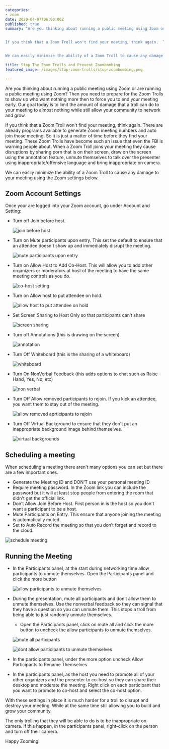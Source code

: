 ```yaml
---
categories:
- zoom
date: 2020-04-07T06:00:00Z
published: true
summary: "Are you thinking about running a public meeting using Zoom or are running a public meeting using Zoom?  Then you need to prepare for the Zoom Trolls to show up who want nothing more  then to force you to end your meeting early.  Our goal today is to limit the amount of damage that a troll can do to your meeting to almost nothing while still allow your community to network and grow.


If you think that a Zoom Troll won't find your meeting, think again.  There are already programs available to generate Zoom meeting numbers and auto join those meeting.  So it is just a matter of time before they find your meeting.  These Zoom Trolls have become such an issue that even the FBI is warning people about.  When a Zoom Troll joins your meeting they cause disruptions by sharing porn that is on their screen, draw on the screen using the annotation feature, unmute themselves to talk over the presenter using inappropriate/offensive language and bring inappropriate on camera.


We can easily minimize the ability of a Zoom Troll to cause any damage to your meeting using the Zoom settings below."

title: Stop The Zoom Trolls and Prevent Zoombombing
featured_image: /images/stop-zoom-trolls/stop-zoombombing.png

---
```


Are you thinking about running a public meeting using Zoom or are running a public meeting using Zoom?  Then you need to prepare for the Zoom Trolls to show up who want nothing more  then to force you to end your meeting early.  Our goal today is to limit the amount of damage that a troll can do to your meeting to almost nothing while still allow your community to network and grow.

If you think that a Zoom Troll won't find your meeting, think again.  There are already programs available to generate Zoom meeting numbers and auto join those meeting.  So it is just a matter of time before they find your meeting.  These Zoom Trolls have become such an issue that even the FBI is warning people about.  When a Zoom Troll joins your meeting they cause disruptions by sharing porn that is on their screen, draw on the screen using the annotation feature, unmute themselves to talk over the presenter using inappropriate/offensive language and bring inappropriate on camera.

We can easily minimize the ability of a Zoom Troll to cause any damage to your meeting using the Zoom settings below.

## Zoom Account Settings

Once your are logged into your Zoom account, go under Account and Setting:

* Turn off Join before host.

    ![join before host](/images/stop-zoom-trolls/join-before-host.png)

* Turn on Mute participants upon entry.  This set the default to ensure that an attendee doesn't show up and immediately disrupt the meeting.

    ![mute participants upon entry](/images/stop-zoom-trolls/mute-participants-upon-entry.png)

* Turn on Allow Host to Add Co-Host.  This will allow you to add other organizers or moderators at host of the meeting to have the same meeting controls as you do.

    ![co-host setting](/images/stop-zoom-trolls/host-add-co-host.png)

* Turn on Allow host to put attendee on hold.

    ![allow host to put attendee on hold](/images/stop-zoom-trolls/allow-host-to-put-attendees-on-hold.png)

* Set Screen Sharing to Host Only so that participants can’t share

    ![screen sharing](/images/stop-zoom-trolls/screen-sharing.png)

* Turn off Annotations (this is drawing on the screen)

    ![annotation](/images/stop-zoom-trolls/annotation.png)

* Turn Off Whiteboard (this is the sharing of a whiteboard)

    ![whiteboard](/images/stop-zoom-trolls/whiteboard.png)

* Turn On NonVerbal Feedback (this adds options to chat such as Raise Hand, Yes, No, etc)

    ![non verbal](/images/stop-zoom-trolls/non-verbal.png)

* Turn Off Allow removed participants to rejoin.  If you kick an attendee, you want them to stay out of the meeting.

    ![allow removed aprticipants to rejoin](/images/stop-zoom-trolls/allow-removed-participant-to-rejoin.png)

* Turn Off Virtual Background to ensure that they don't put an inappropriate background image behind themselves.

    ![virtual backgrounds](/images/stop-zoom-trolls/virtual-backgrounds.png)

## Scheduling a meeting

When scheduling a meeting there aren't many options you can set but there are a few important ones.

* Generate the Meeting ID and DON’T use your personal meeting ID
* Require meeting password. In the Zoom link you can include the password but it will at least stop people from entering the room that didn't get the official link.
* Don’t Allow Join Before Host. First person in is the host so you don't want a participant to be a host.
* Mute Participants on Entry. This ensure that anyone joining the meeting is automatically muted.
* Set to Auto Record the meeting so that you don’t forget and record to the cloud.

![schedule meeting](/images/stop-zoom-trolls/schedule-meeting.png)

## Running the Meeting

* In the Participants panel, at the start during networking time allow participants to unmute themselves.  Open the Participants panel and click the more button

    ![allow participants to unmute themselves](/images/stop-zoom-trolls/manage-participant-options-unmute-self.png)

* During the presentation, mute all participants and don’t allow them to unmute themselves.  Use the nonverbal feedback so they can signal that they have a question so you can unmute them.  This stops a troll from being able to just randomly unmute themselves.

     * Open the Participants panel, click on mute all and click the more button to uncheck the allow participants to unmute themselves.

    ![mute all participants](/images/stop-zoom-trolls/manage-participant-mute-unmute.png)

    ![dont allow participants to unmute themselves](/images/stop-zoom-trolls/manage-participant-options.png)

* In the participants panel, under the more option uncheck Allow Participants to Rename Themselves
* In the participants panel, as the host you need to promote all of your other organizers and the presenter to co-host so they can share their desktop and moderate the meeting. Right click on each participant that you want to promote to co-host and select the co-host option.

With these settings in place it is much harder for a troll to disrupt and destroy your meeting.  While at the same time still allowing you to build and grow your  community.

The only trolling that they will be able to do is to be inappropriate on camera.  If this happen, in the participants panel, right-click on the person and turn off their camera.

Happy Zooming!
